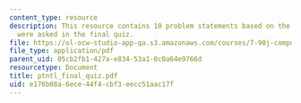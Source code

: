 ```yaml
---
content_type: resource
description: This resource contains 10 problem statements based on the subject, that
  were asked in the final quiz.
file: https://ol-ocw-studio-app-qa.s3.amazonaws.com/courses/7-90j-computational-functional-genomics-spring-2005/e176b08a6ece44f4cbf3eecc51aac17f_ptntl_final_quiz.pdf
file_type: application/pdf
parent_uid: 05cb2fb1-427a-e834-53a1-0c0a64e9766d
resourcetype: Document
title: ptntl_final_quiz.pdf
uid: e176b08a-6ece-44f4-cbf3-eecc51aac17f
---
```

